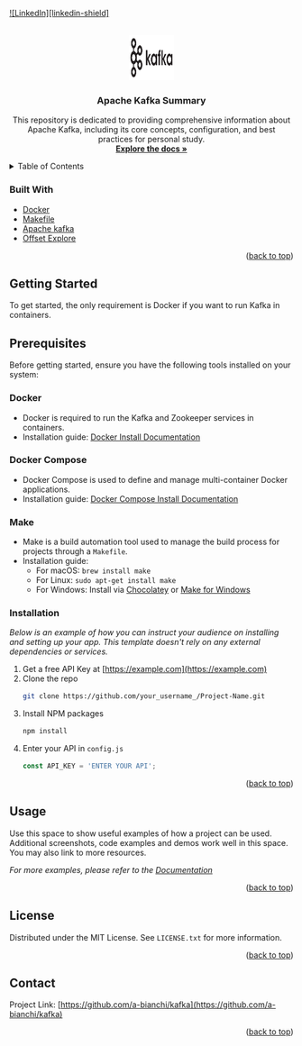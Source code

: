 <div id="top"></div>


<!-- PROJECT SHIELDS -->
[![LinkedIn][linkedin-shield]][linkedin-url]



<!-- PROJECT LOGO -->
<br />
<div align="center">
  <a href="https://github.com/a-bianchi/kafka">
    <img src="images/logo.png" alt="Logo" width="80" height="80">
  </a>

  <h3 align="center">Apache Kafka Summary</h3>

  <p align="center">
    This repository is dedicated to providing comprehensive information about Apache Kafka, including its core concepts, configuration, and best practices for personal study.
    <br />
    <a href="https://github.com/a-bianchi/kafka"><strong>Explore the docs »</strong></a>
    <br />
  </p>
</div>



<!-- TABLE OF CONTENTS -->
<details>
  <summary>Table of Contents</summary>
  <ol>
    <li>
      <a href="#about-the-project">About The Repository</a>
      <ul>
        <li><a href="#built-with">Built With</a></li>
      </ul>
    </li>
    <li>
      <a href="#getting-started">Getting Started</a>
      <ul>
        <li><a href="#prerequisites">Prerequisites</a></li>
        <li><a href="#installation">Installation</a></li>
      </ul>
    </li>
    <li><a href="https://github.com/a-bianchi/kafka/blob/master/WHAT_IS_KAFKA_EN.md">What is apache Kafka?</a></li>
	<li><a href="https://github.com/a-bianchi/kafka/blob/master/WHAT_IS_KAFKA_ES.md">Que es apache Kafka?</a></li>
  <li><a href="https://github.com/a-bianchi/kafka/blob/kafka-twitter">Example with nestjs</a></li>
    <li><a href="#contact">Contact</a></li>
  </ol>
</details>


### Built With

* [Docker](https://www.docker.com/)
* [Makefile](https://www.gnu.org/software/make/manual/make.html)
* [Apache kafka](https://kafka.apache.org/)
* [Offset Explore](https://www.kafkatool.com/)

<p align="right">(<a href="#top">back to top</a>)</p>



<!-- GETTING STARTED -->
## Getting Started

To get started, the only requirement is Docker if you want to run Kafka in containers.

## Prerequisites

Before getting started, ensure you have the following tools installed on your system:

### Docker
- Docker is required to run the Kafka and Zookeeper services in containers.
- Installation guide: [Docker Install Documentation](https://docs.docker.com/get-docker/)

### Docker Compose
- Docker Compose is used to define and manage multi-container Docker applications.
- Installation guide: [Docker Compose Install Documentation](https://docs.docker.com/compose/install/)

### Make
- Make is a build automation tool used to manage the build process for projects through a `Makefile`.
- Installation guide:
    - For macOS: `brew install make`
    - For Linux: `sudo apt-get install make`
    - For Windows: Install via [Chocolatey](https://chocolatey.org/packages/make) or [Make for Windows](http://gnuwin32.sourceforge.net/packages/make.htm)


### Installation

_Below is an example of how you can instruct your audience on installing and setting up your app. This template doesn't rely on any external dependencies or services._

1. Get a free API Key at [https://example.com](https://example.com)
2. Clone the repo
   ```sh
   git clone https://github.com/your_username_/Project-Name.git
   ```
3. Install NPM packages
   ```sh
   npm install
   ```
4. Enter your API in `config.js`
   ```js
   const API_KEY = 'ENTER YOUR API';
   ```

<p align="right">(<a href="#top">back to top</a>)</p>



<!-- USAGE EXAMPLES -->
## Usage

Use this space to show useful examples of how a project can be used. Additional screenshots, code examples and demos work well in this space. You may also link to more resources.

_For more examples, please refer to the [Documentation](https://example.com)_

<p align="right">(<a href="#top">back to top</a>)</p>








<!-- LICENSE -->
## License

Distributed under the MIT License. See `LICENSE.txt` for more information.

<p align="right">(<a href="#top">back to top</a>)</p>



<!-- CONTACT -->
## Contact

Project Link: [https://github.com/a-bianchi/kafka](https://github.com/a-bianchi/kafka)

<p align="right">(<a href="#top">back to top</a>)</p>



<!-- MARKDOWN LINKS & IMAGES -->
[license-url]: https://github.com/a-bianchi/kafka/blob/master/LICENSE.txt
[linkedin-url]: https://linkedin.com/in/alejobianchi
[product-screenshot]: images/screenshot.png
